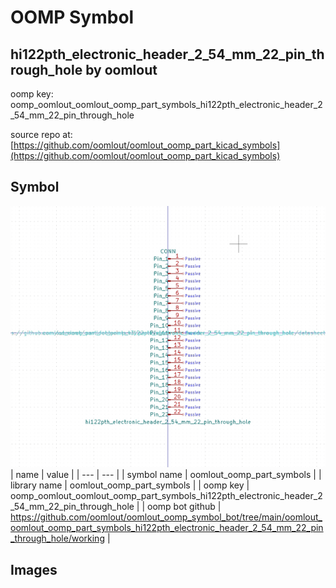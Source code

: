 # OOMP Symbol  
## hi122pth_electronic_header_2_54_mm_22_pin_through_hole  by oomlout  
  
oomp key: oomp_oomlout_oomlout_oomp_part_symbols_hi122pth_electronic_header_2_54_mm_22_pin_through_hole  
  
source repo at: [https://github.com/oomlout/oomlout_oomp_part_kicad_symbols](https://github.com/oomlout/oomlout_oomp_part_kicad_symbols)  
## Symbol  
  
[![working.png](working_600.png)](working.png)  
| name | value | 
| --- | --- | 
| symbol name | oomlout_oomp_part_symbols | 
| library name | oomlout_oomp_part_symbols | 
| oomp key | oomp_oomlout_oomlout_oomp_part_symbols_hi122pth_electronic_header_2_54_mm_22_pin_through_hole | 
| oomp bot github | https://github.com/oomlout/oomlout_oomp_symbol_bot/tree/main/oomlout_oomlout_oomp_part_symbols_hi122pth_electronic_header_2_54_mm_22_pin_through_hole/working | 
## Images  
